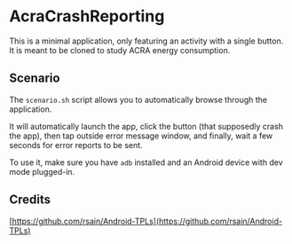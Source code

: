 # AcraCrashReporting

This is a minimal application, only featuring an activity with a single button. It is meant to be
cloned to study ACRA energy consumption.

## Scenario

The `scenario.sh` script allows you to automatically browse through the application.

It will automatically launch the app, click the button (that supposedly crash the app), then tap
outside error message window, and finally, wait a few seconds for error reports to be sent.

To use it, make sure you have `adb` installed and an Android device with dev mode plugged-in.

## Credits

[https://github.com/rsain/Android-TPLs](https://github.com/rsain/Android-TPLs)